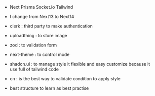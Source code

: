 - Next Prisma Socket.io Tailwind
- I change from Next13 to Next14

- clerk : third party to make authentication
- uploadthing : to store image
- zod : to validation form
- next-theme : to control mode
- shadcn.ui  : to manage style it flexible and easy customize because it use full of tailwind code
- cn : is the best way to validate condition to apply style 
- best structure to learn as best practise
